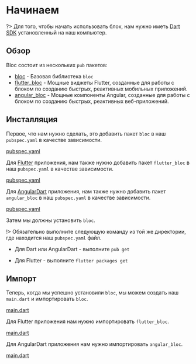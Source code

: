 # Начинаем

?> Для того, чтобы начать использовать блок, нам нужно иметь [Dart SDK](https://dart.dev/get-dart) установленный на наш компьютер.

## Обзор

Bloc состоит из нескольких `pub` пакетов:

- [bloc](https://pub.dev/packages/bloc) - Базовая библиотека `bloc`
- [flutter_bloc](https://pub.dev/packages/flutter_bloc) - Мощные виджеты Flutter, созданные для работы с блоком по созданию быстрых, реактивных мобильных приложений.
- [angular_bloc](https://pub.dev/packages/angular_bloc) - Мощные компоненты Angular, созданные для работы с блоком по созданию быстрых, реактивных веб-приложений.

## Инсталляция

Первое, что нам нужно сделать, это добавить пакет `bloc` в наш `pubspec.yaml` в качестве зависимости.

[pubspec.yaml](../_snippets/getting_started/bloc_pubspec.yaml.md ':include')

Для [Flutter](https://flutter.dev/) приложения, нам также нужно добавить пакет `flutter_bloc` в наш `pubspec.yaml` в качестве зависимости.

[pubspec.yaml](../_snippets/getting_started/flutter_bloc_pubspec.yaml.md ':include')

Для [AngularDart](https://angulardart.dev/) приложения, нам также нужно добавить пакет `angular_bloc` в наш `pubspec.yaml` в качестве зависимости.

[pubspec.yaml](../_snippets/getting_started/angular_bloc_pubspec.yaml.md ':include')

Затем мы должны установить `bloc`.

!> Обязательно выполните следующую команду из той же директории, где находится наш `pubspec.yaml` файл.

- Для Dart или AngularDart - выполните `pub get`

- Для Flutter - выполните `flutter packages get`

## Импорт

Теперь, когда мы успешно установили `bloc`, мы можем создать наш `main.dart` и импортировать `bloc`.

[main.dart](../_snippets/getting_started/bloc_main.dart.md ':include')

Для Flutter приложения нам нужно импортировать `flutter_bloc`.

[main.dart](../_snippets/getting_started/flutter_bloc_main.dart.md ':include')

Для AngularDart приложения нам нужно импортировать `angular_bloc`.

[main.dart](../_snippets/getting_started/angular_bloc_main.dart.md ':include')
